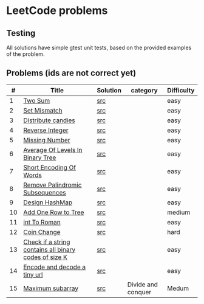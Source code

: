 # LeetCode problems

## Testing
All solutions have simple gtest unit tests, based on the provided examples of the problem.

## Problems  (ids are not correct yet)
|   #  |                                                                Title                                                                           |                             Solution                              |        category       | Difficulty |
|------|------------------------------------------------------------------------------------------------------------------------------------------------|-------------------------------------------------------------------|-----------------------|------------|
|  1   |  [Two Sum](https://leetcode.com/problems/two-sum)                                                                                              |  [src](./src/twoSum.cpp)                                          |                       |    easy    |
|  2   |  [Set Mismatch](https://leetcode.com/problems/set-mismatch)                                                                                    |  [src](./src/setMismatch.cpp)                                     |                       |    easy    |
|  3   |  [Distribute candies](https://leetcode.com/problems/distribute-candies)                                                                        |  [src](./src/distributeCandies.cpp)                               |                       |    easy    |
|  4   |  [Reverse Integer](https://leetcode.com/problems/reverse-integer)                                                                              |  [src](./src/reverseInteger.cpp)                                  |                       |    easy    |
|  5   |  [Missing Number](https://leetcode.com/problems/missing-number)                                                                                |  [src](./src/missingNumber.cpp)                                   |                       |    easy    |
|  6   |  [Average Of Levels In Binary Tree](https://leetcode.com/problems/average-of-levels-in-binary-tree)                                            |  [src](./src/averageOfLevelsInBinaryTree.cpp)                     |                       |    easy    |
|  7   |  [Short Encoding Of Words](https://leetcode.com/problems/short-encoding-of-words)                                                              |  [src](.src/shortEncodingOfWords.cpp)                             |                       |    easy    |
|  8   |  [Remove Palindromic Subsequences](https://leetcode.com/problems/remove-palindromic-subsequences)                                              |  [src](.src/removePalindromicSubsequences.cpp)                    |                       |    easy    |
|  9   |  [Design HashMap](https://leetcode.com/problems/design-hashmap)                                                                                |  [src](.src/designHashMap.cpp)                                    |                       |    easy    |
|  10  |  [Add One Row to Tree](https://leetcode.com/problems/add-one-row-to-tree)                                                                      |  [src](.src/addOneRowToTree.cpp)                                  |                       |    medium  |
|  11  |  [int To Roman](https://leetcode.com/problems/int-to-roman)                                                                                    |  [src](.src/intToRoman.cpp)                                       |                       |    easy    |
|  12  |  [Coin Change](https://leetcode.com/problems/coin-change)                                                                                      |  [src](.src/coinChange.cpp)                                       |                       |    hard    |
|  13  |  [Check if a string contains all binary codes of size K](https://leetcode.com/problems/check-if-a-string-contains-all-binary-codes-of-size-k)  |  [src](.src/checkIfAStringContainsAllBinaryCodesOfSizeKTest.cpp)  |                       |    easy    |
|  14  |  [Encode and decode a tiny url](https://leetcode.com/problems/encode-and-decode-tinyurl)                                                       |  [src](./src/encodeAndDecodeTinyUrl.cpp)                          |                       |    easy    |
|  15  |  [Maximum subarray](https://leetcode.com/problems/maximum-subarray)                                                                            |  [src](./src/maximumSubArray.cpp)                                 |   Divide and conquer  |    Medum   |